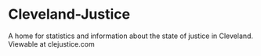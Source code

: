 # Cleveland-Justice
A home for statistics and information about the state of justice in Cleveland. Viewable at clejustice.com
